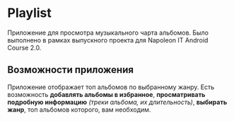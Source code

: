 # Playlist
Приложение для просмотра музыкального чарта альбомов. Было выполнено в рамках выпускного проекта для Napoleon IT Android Course 2.0.

## Возможности приложения
Приложение отображает топ альбомов по выбранному жанру.
Есть возможность **добавлять альбомы в избранное**, **просматривать подробную информацию** *(треки альбома, их длительность)*, **выбирать жанр**, топ альбомов которого, вам необходим.
